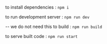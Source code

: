 to install dependencies : `npm i`

to run development server : `npm run dev`

-- we do not need this
to build : `npm run build`

to serve built code : `npm run start`
